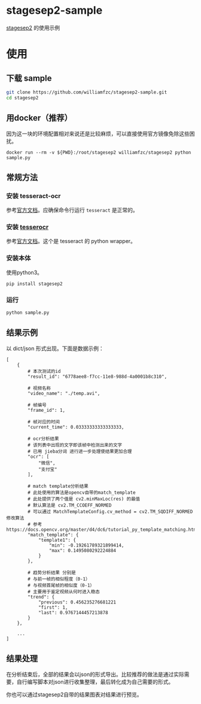 # stagesep2-sample

[stagesep2](https://github.com/williamfzc/stagesep2) 的使用示例

# 使用

## 下载 sample

```bash
git clone https://github.com/williamfzc/stagesep2-sample.git
cd stagesep2
```

## 用docker（推荐）

因为这一块的环境配置相对来说还是比较麻烦，可以直接使用官方镜像免除这些困扰。

```shell
docker run --rm -v ${PWD}:/root/stagesep2 williamfzc/stagesep2 python sample.py
```

## 常规方法

### 安装 tesseract-ocr

参考[官方文档](https://github.com/tesseract-ocr/tesseract/wiki)。应确保命令行运行 `tesseract` 是正常的。

### 安装 [tesserocr](https://github.com/sirfz/tesserocr)

参考[官方文档](https://github.com/sirfz/tesserocr#installation)。这个是 tesseract 的 python wrapper。

### 安装本体

使用python3。

```
pip install stagesep2
```

### 运行

```bash
python sample.py
```

## 结果示例

以 dict/json 形式出现。下面是数据示例：

```
[
    {
        # 本次测试的id
        "result_id": "6778aee8-f7cc-11e8-988d-4a0001b8c310",

        # 视频名称
        "video_name": "./temp.avi",

        # 帧编号
        "frame_id": 1,

        # 帧对应的时间
        "current_time": 0.03333333333333333,

        # ocr分析结果
        # 该列表中出现的文字即该帧中检测出来的文字
        # 已用 jieba分词 进行进一步处理使结果更加合理
        "ocr": [
            "微信",
            "支付宝"
        ],

        # match template分析结果
        # 此处使用的算法是opencv自带的match_template
        # 此处提供了两个值是 cv2.minMaxLoc(res) 的最值
        # 默认算法是 cv2.TM_CCOEFF_NORMED
        # 可以通过 MatchTemplateConfig.cv_method = cv2.TM_SQDIFF_NORMED 修改算法
        # 参考 https://docs.opencv.org/master/d4/dc6/tutorial_py_template_matching.html
        "match_template": {
            "template1": {
                "min": -0.19261789321899414,
                "max": 0.1495080292224884
            }
        },

        # 趋势分析结果 分别是
        # 与前一帧的相似程度（0-1）
        # 与视频首尾帧的相似度（0-1）
        # 主要用于鉴定视频从何时进入稳态
        "trend": {
            "previous": 0.456235276681221
            "first": 1,
            "last": 0.9767144457213878
        }
    },

    ...
]
```

## 结果处理

在分析结束后，全部的结果会以json的形式导出。比较推荐的做法是通过实际需要，自行编写脚本对json进行收集整理，最后转化成为自己需要的形式。

你也可以通过stagesep2自带的结果图表对结果进行预览。
